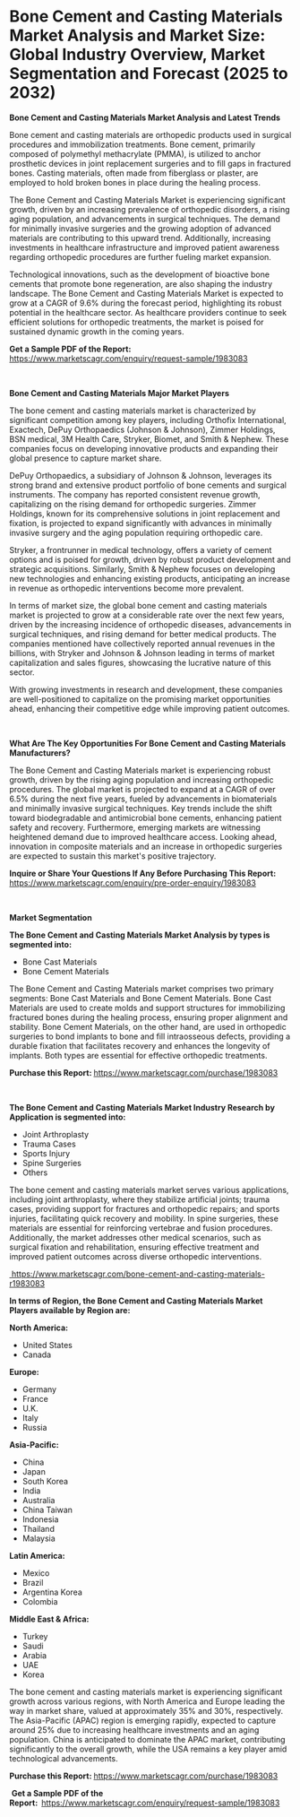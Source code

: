 <p><h1>Bone Cement and Casting Materials Market Analysis and Market Size: Global Industry Overview, Market Segmentation and Forecast (2025 to 2032)</h1></p><p><strong>Bone Cement and Casting Materials Market Analysis and Latest Trends</strong></p>
<p><p>Bone cement and casting materials are orthopedic products used in surgical procedures and immobilization treatments. Bone cement, primarily composed of polymethyl methacrylate (PMMA), is utilized to anchor prosthetic devices in joint replacement surgeries and to fill gaps in fractured bones. Casting materials, often made from fiberglass or plaster, are employed to hold broken bones in place during the healing process.</p><p>The Bone Cement and Casting Materials Market is experiencing significant growth, driven by an increasing prevalence of orthopedic disorders, a rising aging population, and advancements in surgical techniques. The demand for minimally invasive surgeries and the growing adoption of advanced materials are contributing to this upward trend. Additionally, increasing investments in healthcare infrastructure and improved patient awareness regarding orthopedic procedures are further fueling market expansion.</p><p>Technological innovations, such as the development of bioactive bone cements that promote bone regeneration, are also shaping the industry landscape. The Bone Cement and Casting Materials Market is expected to grow at a CAGR of 9.6% during the forecast period, highlighting its robust potential in the healthcare sector. As healthcare providers continue to seek efficient solutions for orthopedic treatments, the market is poised for sustained dynamic growth in the coming years.</p></p>
<p><strong>Get a Sample PDF of the Report:&nbsp;</strong> <a href="https://www.marketscagr.com/enquiry/request-sample/1983083?utm_campaign=1944&utm_medium=2&utm_source=Github&utm_content=ia&utm_term=16042025&utm_id=bone-cement-and-casting-materials">https://www.marketscagr.com/enquiry/request-sample/1983083</a></p>
<p>&nbsp;</p>
<p><strong>Bone Cement and Casting Materials Major Market Players</strong></p>
<p><p>The bone cement and casting materials market is characterized by significant competition among key players, including Orthofix International, Exactech, DePuy Orthopaedics (Johnson & Johnson), Zimmer Holdings, BSN medical, 3M Health Care, Stryker, Biomet, and Smith & Nephew. These companies focus on developing innovative products and expanding their global presence to capture market share.</p><p>DePuy Orthopaedics, a subsidiary of Johnson & Johnson, leverages its strong brand and extensive product portfolio of bone cements and surgical instruments. The company has reported consistent revenue growth, capitalizing on the rising demand for orthopedic surgeries. Zimmer Holdings, known for its comprehensive solutions in joint replacement and fixation, is projected to expand significantly with advances in minimally invasive surgery and the aging population requiring orthopedic care.</p><p>Stryker, a frontrunner in medical technology, offers a variety of cement options and is poised for growth, driven by robust product development and strategic acquisitions. Similarly, Smith & Nephew focuses on developing new technologies and enhancing existing products, anticipating an increase in revenue as orthopedic interventions become more prevalent.</p><p>In terms of market size, the global bone cement and casting materials market is projected to grow at a considerable rate over the next few years, driven by the increasing incidence of orthopedic diseases, advancements in surgical techniques, and rising demand for better medical products. The companies mentioned have collectively reported annual revenues in the billions, with Stryker and Johnson & Johnson leading in terms of market capitalization and sales figures, showcasing the lucrative nature of this sector. </p><p>With growing investments in research and development, these companies are well-positioned to capitalize on the promising market opportunities ahead, enhancing their competitive edge while improving patient outcomes.</p></p>
<p>&nbsp;</p>
<p><strong>What Are The Key Opportunities For Bone Cement and Casting Materials Manufacturers?</strong></p>
<p><p>The Bone Cement and Casting Materials market is experiencing robust growth, driven by the rising aging population and increasing orthopedic procedures. The global market is projected to expand at a CAGR of over 6.5% during the next five years, fueled by advancements in biomaterials and minimally invasive surgical techniques. Key trends include the shift toward biodegradable and antimicrobial bone cements, enhancing patient safety and recovery. Furthermore, emerging markets are witnessing heightened demand due to improved healthcare access. Looking ahead, innovation in composite materials and an increase in orthopedic surgeries are expected to sustain this market's positive trajectory.</p></p>
<p><strong>Inquire or Share Your Questions If Any Before Purchasing This Report:</strong> <a href="https://www.marketscagr.com/enquiry/pre-order-enquiry/1983083?utm_campaign=1944&utm_medium=2&utm_source=Github&utm_content=ia&utm_term=16042025&utm_id=bone-cement-and-casting-materials">https://www.marketscagr.com/enquiry/pre-order-enquiry/1983083</a></p>
<p>&nbsp;</p>
<p><strong>Market Segmentation</strong></p>
<p><strong>The Bone Cement and Casting Materials Market Analysis by types is segmented into:</strong></p>
<p><ul><li>Bone Cast Materials</li><li>Bone Cement Materials</li></ul></p>
<p><p>The Bone Cement and Casting Materials market comprises two primary segments: Bone Cast Materials and Bone Cement Materials. Bone Cast Materials are used to create molds and support structures for immobilizing fractured bones during the healing process, ensuring proper alignment and stability. Bone Cement Materials, on the other hand, are used in orthopedic surgeries to bond implants to bone and fill intraosseous defects, providing a durable fixation that facilitates recovery and enhances the longevity of implants. Both types are essential for effective orthopedic treatments.</p></p>
<p><strong>Purchase this Report:&nbsp;</strong><a href="https://www.marketscagr.com/purchase/1983083?utm_campaign=1944&utm_medium=2&utm_source=Github&utm_content=ia&utm_term=16042025&utm_id=bone-cement-and-casting-materials">https://www.marketscagr.com/purchase/1983083</a></p>
<p>&nbsp;</p>
<p><strong>The Bone Cement and Casting Materials Market Industry Research by Application is segmented into:</strong></p>
<p><ul><li>Joint Arthroplasty</li><li>Trauma Cases</li><li>Sports Injury</li><li>Spine Surgeries</li><li>Others</li></ul></p>
<p><p>The bone cement and casting materials market serves various applications, including joint arthroplasty, where they stabilize artificial joints; trauma cases, providing support for fractures and orthopedic repairs; and sports injuries, facilitating quick recovery and mobility. In spine surgeries, these materials are essential for reinforcing vertebrae and fusion procedures. Additionally, the market addresses other medical scenarios, such as surgical fixation and rehabilitation, ensuring effective treatment and improved patient outcomes across diverse orthopedic interventions.</p></p>
<p><a href="https://www.marketscagr.com/bone-cement-and-casting-materials-r1983083?utm_campaign=1944&utm_medium=2&utm_source=Github&utm_content=ia&utm_term=16042025&utm_id=bone-cement-and-casting-materials">&nbsp;https://www.marketscagr.com/bone-cement-and-casting-materials-r1983083</a></p>
<p><strong>In terms of Region, the Bone Cement and Casting Materials Market Players available by Region are:</strong></p>
<p>
    <p> <strong> North America: </strong>
        <ul>
            <li>United States</li>
            <li>Canada</li>
        </ul>
        </p> 
    <p> <strong> Europe: </strong>
        <ul>
            <li>Germany</li>
            <li>France</li>
            <li>U.K.</li>
            <li>Italy</li>
            <li>Russia</li>
        </ul>
        </p> 
    <p> <strong> Asia-Pacific: </strong>
        <ul>
            <li>China</li>
            <li>Japan</li>
            <li>South Korea</li>
            <li>India</li>
            <li>Australia</li>
            <li>China Taiwan</li>
            <li>Indonesia</li>
            <li>Thailand</li>
            <li>Malaysia</li>
        </ul>
        </p> 
    <p> <strong> Latin America: </strong>
        <ul>
            <li>Mexico</li>
            <li>Brazil</li>
            <li>Argentina Korea</li>
            <li>Colombia</li>
        </ul>
        </p> 
    <p> <strong> Middle East & Africa: </strong>
        <ul>
            <li>Turkey</li>
            <li>Saudi</li>
            <li>Arabia</li>
            <li>UAE</li>
            <li>Korea</li>
        </ul>
    </p>
    </p>
<p><p>The bone cement and casting materials market is experiencing significant growth across various regions, with North America and Europe leading the way in market share, valued at approximately 35% and 30%, respectively. The Asia-Pacific (APAC) region is emerging rapidly, expected to capture around 25% due to increasing healthcare investments and an aging population. China is anticipated to dominate the APAC market, contributing significantly to the overall growth, while the USA remains a key player amid technological advancements.</p></p>
<p><strong>Purchase this Report: </strong><a href="https://www.marketscagr.com/purchase/1983083?utm_campaign=1944&utm_medium=2&utm_source=Github&utm_content=ia&utm_term=16042025&utm_id=bone-cement-and-casting-materials">https://www.marketscagr.com/purchase/1983083</a></p>
<p>&nbsp;<strong>Get a Sample PDF of the Report:&nbsp;&nbsp;</strong><a href="https://www.marketscagr.com/enquiry/request-sample/1983083?utm_campaign=1944&utm_medium=2&utm_source=Github&utm_content=ia&utm_term=16042025&utm_id=bone-cement-and-casting-materials">https://www.marketscagr.com/enquiry/request-sample/1983083</a></p>
<p><strong></strong></p>
<p><p></p><p></p><p></p></p>